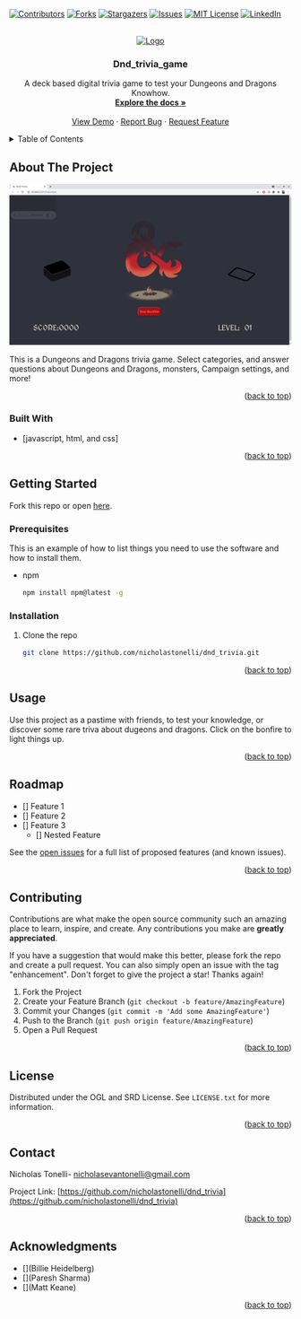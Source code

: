 <div id="top"></div>

[![Contributors][contributors-shield]][contributors-url]
[![Forks][forks-shield]][forks-url]
[![Stargazers][stars-shield]][stars-url]
[![Issues][issues-shield]][issues-url]
[![MIT License][license-shield]][license-url]
[![LinkedIn][linkedin-shield]][linkedin-url]



<!-- PROJECT LOGO -->
<br />
<div align="center">
  <a href="https://github.com/nicholastonelli/dnd_trivia">
    <img src="images/logo.png" alt="Logo" width="80" height="80">
  </a>

<h3 align="center">Dnd_trivia_game</h3>

  <p align="center">
    A deck based digital trivia game to test your Dungeons and Dragons Knowhow.
    <br />
    <a href="https://github.com/nicholastonelli/dnd_trivia"><strong>Explore the docs »</strong></a>
    <br />
    <br />
    <a href="https://github.com/nicholastonelli/dnd_trivia">View Demo</a>
    ·
    <a href="https://github.com/nicholastonelli/dnd_trivia/issues">Report Bug</a>
    ·
    <a href="https://github.com/nicholastonelli/dnd_trivia/issues">Request Feature</a>
  </p>
</div>



<!-- TABLE OF CONTENTS -->
<details>
  <summary>Table of Contents</summary>
  <ol>
    <li>
      <a href="#about-the-project">About The Project</a>
      <ul>
        <li><a href="#built-with">Built With</a></li>
      </ul>
    </li>
    <li>
      <a href="#getting-started">Getting Started</a>
      <ul>
        <li><a href="#prerequisites">Prerequisites</a></li>
        <li><a href="#installation">Installation</a></li>
      </ul>
    </li>
    <li><a href="#usage">Usage</a></li>
    <li><a href="#roadmap">Roadmap</a></li>
    <li><a href="#contributing">Contributing</a></li>
    <li><a href="#license">License</a></li>
    <li><a href="#contact">Contact</a></li>
    <li><a href="#acknowledgments">Acknowledgments</a></li>
  </ol>
</details>



<!-- ABOUT THE PROJECT -->
## About The Project

[![Product Name Screen Shot][product-screenshot]](https://example.com)

This is a Dungeons and Dragons trivia game. Select categories, and answer questions about Dungeons and Dragons, monsters, Campaign settings, and more!

<p align="right">(<a href="#top">back to top</a>)</p>


### Built With

* [javascript, html, and css]

<p align="right">(<a href="#top">back to top</a>)</p>



<!-- GETTING STARTED -->
## Getting Started

Fork this repo or open <a href='https://nicholastonelli.github.io/dnd_trivia/'>here</a>.

### Prerequisites

This is an example of how to list things you need to use the software and how to install them.
* npm
  ```sh
  npm install npm@latest -g
  ```

### Installation


1. Clone the repo
   ```sh
   git clone https://github.com/nicholastonelli/dnd_trivia.git
   ```

<p align="right">(<a href="#top">back to top</a>)</p>



<!-- USAGE EXAMPLES -->
## Usage

Use this project as a pastime with friends, to test your knowledge, or discover some rare triva about dugeons and dragons. Click on the bonfire to light things up.



<p align="right">(<a href="#top">back to top</a>)</p>



<!-- ROADMAP -->
## Roadmap

- [] Feature 1
- [] Feature 2
- [] Feature 3
    - [] Nested Feature

See the [open issues](https://github.com/nicholastonelli/dnd_trivia/issues) for a full list of proposed features (and known issues).

<p align="right">(<a href="#top">back to top</a>)</p>



<!-- CONTRIBUTING -->
## Contributing

Contributions are what make the open source community such an amazing place to learn, inspire, and create. Any contributions you make are **greatly appreciated**.

If you have a suggestion that would make this better, please fork the repo and create a pull request. You can also simply open an issue with the tag "enhancement".
Don't forget to give the project a star! Thanks again!

1. Fork the Project
2. Create your Feature Branch (`git checkout -b feature/AmazingFeature`)
3. Commit your Changes (`git commit -m 'Add some AmazingFeature'`)
4. Push to the Branch (`git push origin feature/AmazingFeature`)
5. Open a Pull Request

<p align="right">(<a href="#top">back to top</a>)</p>



<!-- LICENSE -->
## License

Distributed under the OGL and SRD License. See `LICENSE.txt` for more information.

<p align="right">(<a href="#top">back to top</a>)</p>



<!-- CONTACT -->
## Contact

Nicholas Tonelli- nicholasevantonelli@gmail.com

Project Link: [https://github.com/nicholastonelli/dnd_trivia](https://github.com/nicholastonelli/dnd_trivia)

<p align="right">(<a href="#top">back to top</a>)</p>



<!-- ACKNOWLEDGMENTS -->
## Acknowledgments

* [](Billie Heidelberg)
* [](Paresh Sharma)
* [](Matt Keane)

<p align="right">(<a href="#top">back to top</a>)</p>



<!-- MARKDOWN LINKS & IMAGES -->
<!-- https://www.markdownguide.org/basic-syntax/#reference-style-links -->
[contributors-shield]: https://img.shields.io/github/contributors/nicholastonelli/dnd_trivia.svg?style=for-the-badge
[contributors-url]: https://github.com/nicholastonelli/dnd_trivia/graphs/contributors
[forks-shield]: https://img.shields.io/github/forks/nicholastonelli/dnd_trivia.svg?style=for-the-badge
[forks-url]: https://github.com/nicholastonelli/dnd_trivia/network/members
[stars-shield]: https://img.shields.io/github/stars/nicholastonelli/dnd_trivia.svg?style=for-the-badge
[stars-url]: https://github.com/nicholastonelli/dnd_trivia/stargazers
[issues-shield]: https://img.shields.io/github/issues/nicholastonelli/dnd_trivia.svg?style=for-the-badge
[issues-url]: https://github.com/gnicholastonelli/dnd_trivia/issues
[license-shield]: https://img.shields.io/github/license/nicholastonelli/dnd_trivia.svg?style=for-the-badge
[license-url]: https://github.com/nicholastonelli/dnd_trivia/blob/master/LICENSE.txt
[linkedin-shield]: https://img.shields.io/badge/-LinkedIn-black.svg?style=for-the-badge&logo=linkedin&colorB=555
[linkedin-url]: https://linkedin.com/in/nicholas-tonelli-9b9000226/
[product-screenshot]: images/screenshot.png

